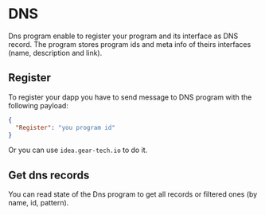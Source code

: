 # DNS

Dns program enable to register your program and its interface as DNS record.
The program stores program ids and meta info of theirs interfaces (name, description and link).

## Register

To register your dapp you have to send message to DNS program with the following payload:

```json
{
  "Register": "you program id"
}
```

Or you can use `idea.gear-tech.io` to do it.

## Get dns records

You can read state of the Dns program to get all records or filtered ones (by name, id, pattern).
